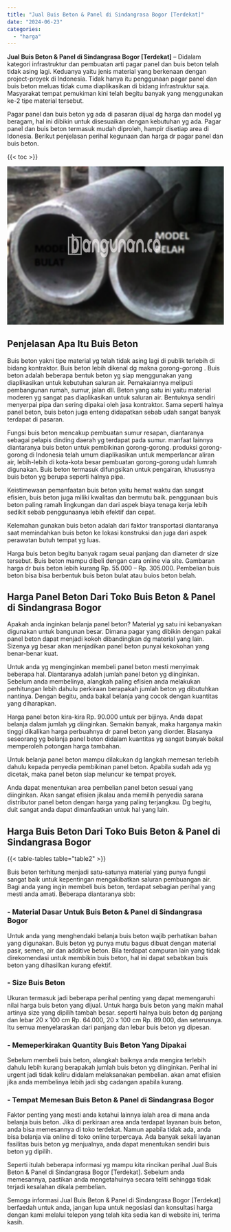 ```yaml
---
title: "Jual Buis Beton & Panel di Sindangrasa Bogor [Terdekat]"
date: "2024-06-23"
categories: 
  - "harga"
---
```


**Jual Buis Beton & Panel di Sindangrasa Bogor \[Terdekat\]** – Didalam kategori infrastruktur dan pembuatan arti pagar panel dan buis beton telah tidak asing lagi. Keduanya yaitu jenis material yang berkenaan dengan project-proyek di Indonesia. Tidak hanya itu penggunaan pagar panel dan buis beton meluas tidak cuma diaplikasikan di bidang infrastruktur saja. Masyarakat tempat pemukiman kini telah begitu banyak yang menggunakan ke-2 tipe material tersebut.

Pagar panel dan buis beton yg ada di pasaran dijual dg harga dan model yg beragam, hal ini dibikin untuk disesuaikan dengan kebutuhan yg ada. Pagar panel dan buis beton termasuk mudah diproleh, hampir disetiap area di Idonesia. Berikut penjelasan perihal kegunaan dan harga dr pagar panel dan buis beton.

{{< toc >}}

![Jual Buis Beton & Panel di Sindangrasa Bogor [Terdekat]](/images/jual-panel-buis-beton-murah-08.png)

## Penjelasan Apa Itu Buis Beton

Buis beton yakni tipe material yg telah tidak asing lagi di publik terlebih di bidang kontraktor. Buis beton lebih dikenal dg makna gorong-gorong . Buis beton adalah beberapa bentuk beton yg siap menggunakan yang diaplikasikan untuk kebutuhan saluran air. Pemakaiannya meliputi pembangunan rumah, sumur, jalan dll. Beton yang satu ini yaitu material moderen yg sangat pas diaplikasikan untuk saluran air. Bentuknya sendiri menyerpai pipa dan sering dipakai oleh jasa kontraktor. Sama seperti halnya panel beton, buis beton juga enteng didapatkan sebab udah sangat banyak terdapat di pasaran.

Fungsi buis beton mencakup pembuatan sumur resapan, diantaranya sebagai pelapis dinding daerah yg terdapat pada sumur. manfaat lainnya diantaranya buis beton untuk pembikinan gorong-gorong. produksi gorong-gorong di Indonesia telah umum diaplikasikan untuk memperlancar aliran air, lebih-lebih di kota-kota besar pembuatan gorong-gorong udah lumrah digunakan. Buis beton termasuk difungsikan untuk pengairan, khususnya buis beton yg berupa seperti halnya pipa.

Keistimewaan pemanfaatan buis beton yaitu hemat waktu dan sangat efisien, buis beton juga miliki kwalitas dan bermutu baik. penggunaan buis beton paling ramah lingkungan dan dari aspek biaya tenaga kerja lebih sedikit sebab penggunaanya lebih efektif dan cepat.

Kelemahan gunakan buis beton adalah dari faktor transportasi diantaranya saat memindahkan buis beton ke lokasi konstruksi dan juga dari aspek perawatan butuh tempat yg luas.

Harga buis beton begitu banyak ragam seuai panjang dan diameter dr size tersebut. Buis beton mampu dibeli dengan cara online via site. Gambaran harga dr buis beton lebih kurang Rp. 55.000 – Rp. 305.000. Pembelian buis beton bisa bisa berbentuk buis beton bulat atau buios beton belah.

## Harga Panel Beton Dari Toko Buis Beton & Panel di Sindangrasa Bogor

Apakah anda inginkan belanja panel beton? Material yg satu ini kebanyakan digunakan untuk bangunan besar. Dimana pagar yang dibikin dengan pakai panel beton dapat menjadi kokoh dibandingkan dg material yang lain. Sizenya yg besar akan menjadikan panel beton punyai kekokohan yang benar-benar kuat.

Untuk anda yg menginginkan membeli panel beton mesti menyimak beberapa hal. Diantaranya adalah jumlah panel beton yg diinginkan. Sebelum anda membelinya, alangkah paling efisien anda melakukan perhitungan lebih dahulu perkiraan berapakah jumlah beton yg dibutuhkan nantinya. Dengan begitu, anda bakal belanja yang cocok dengan kuantitas yang diharapkan.

Harga panel beton kira-kira Rp. 90.000 untuk per bijinya. Anda dapat belanja dalam jumlah yg diinginkan. Semakin banyak, maka harganya makin tinggi dikalikan harga perbuahnya dr panel beton yang diorder. Biasanya seseorang yg belanja panel beton didalam kuantitas yg sangat banyak bakal memperoleh potongan harga tambahan.

Untuk belanja panel beton mampu dilakukan dg langkah memesan terlebih dahulu kepada penyedia pembikinan panel beton. Apabila sudah ada yg dicetak, maka panel beton siap meluncur ke tempat proyek.

Anda dapat menentukan area pembelian panel beton sesuai yang diinginkan. Akan sangat efisien jikalau anda memilih penyedia sarana distributor panel beton dengan harga yang paling terjangkau. Dg begitu, duit sangat anda dapat dimanfaatkan untuk hal yang lain.

## Harga Buis Beton Dari Toko Buis Beton & Panel di Sindangrasa Bogor

{{< table-tables table="table2" >}}

Buis beton terhitung menjadi satu-satunya material yang punya fungsi sangat baik untuk kepentingan mengakibatkan saluran pembuangan air. Bagi anda yang ingin membeli buis beton, terdapat sebagian perihal yang mesti anda amati. Beberapa diantaranya sbb:

### \- Material Dasar Untuk Buis Beton & Panel di Sindangrasa Bogor

Untuk anda yang menghendaki belanja buis beton wajib perhatikan bahan yang digunakan. Buis beton yg punya mutu bagus dibuat dengan material pasir, semen, air dan additive beton. Bila terdapat campuran lain yang tidak direkomendasi untuk membikin buis beton, hal ini dapat sebabkan buis beton yang dihasilkan kurang efektif.

### \- Size Buis Beton

Ukuran termasuk jadi beberapa perihal penting yang dapat memengaruhi nilai harga buis beton yang dijual. Untuk harga buis beton yang makin mahal artinya size yang dipilih tambah besar. seperti halnya buis beton dg panjang dan lebar 20 x 100 cm Rp. 64.000, 20 x 100 cm Rp. 89.000, dan seterusnya. Itu semua menyelaraskan dari panjang dan lebar buis beton yg dipesan.

### \- Memeperkirakan Quantity Buis Beton Yang Dipakai

Sebelum membeli buis beton, alangkah baiknya anda mengira terlebih dahulu lebih kurang berapakah jumlah buis beton yg diinginkan. Perihal ini urgent jadi tidak keliru didalam melaksanakan pembelian. akan amat efisien jika anda membelinya lebih jadi sbg cadangan apabila kurang.

### \- Tempat Memesan Buis Beton & Panel di Sindangrasa Bogor

Faktor penting yang mesti anda ketahui lainnya ialah area di mana anda belanja buis beton. Jika di perkiraan area anda terdapat layanan buis beton, anda bisa memesannya di toko terdekat. Namun apabila tidak ada, anda bisa belanja via online di toko online terpercaya. Ada banyak sekali layanan fasilitas buis beton yg menjualnya, anda dapat menentukan sendiri buis beton yg dipilih.

Seperti itulah beberapa informasi yg mampu kita rincikan perihal Jual Buis Beton & Panel di Sindangrasa Bogor \[Terdekat\]. Sebelum anda memesannya, pastikan anda mengetahuinya secara teliti sehingga tidak terjadi kesalahan dikala pembelian.

Semoga informasi Jual Buis Beton & Panel di Sindangrasa Bogor \[Terdekat\] berfaedah untuk anda, jangan lupa untuk negosiasi dan konsultasi harga dengan kami melalui telepon yang telah kita sedia kan di website ini, terima kasih.
